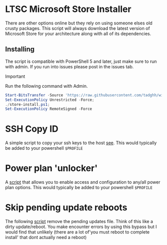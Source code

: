 # LTSC Microsoft Store Installer

There are other options online but they rely on using someone elses old crusty packages. This script will always download the latest version of Microsoft Store for your architecture along with all of its dependencies.

## Installing

The script is compatible with PowerShell 5 and later, just make sure to run with admin. If you run into issues please post in the issues tab.

> [!IMPORTANT]  
> Run the following command with Admin.


```powershell
Start-BitsTransfer -Source 'https://raw.githubusercontent.com/tadghh/windows-fixes/main/Install-MSStoreLTSC.ps1' -Destination ./store-install.ps1;
Set-ExecutionPolicy Unrestricted -Force;
./store-install.ps1;
Set-ExecutionPolicy RemoteSigned -Force 
```
# SSH Copy ID
A simple script to copy your ssh keys to the host [see](https://github.com/tadghh/windows-fixes/blob/main/ssh-copy-id.ps1). This would typically be added to your powershell `$PROFILE`

# Power plan 'unlocker' 
A [script](https://github.com/tadghh/windows-fixes/blob/main/Toggle-PowerSettingsVisibility.ps1) that allows you to enable access and configuration to any/all power plan options. This would typically be added to your powershell `$PROFILE`

# Skip pending update reboots
The following [script](https://github.com/tadghh/windows-fixes/blob/main/Skip-UpdateReboot.ps1) remove the pending updates file. Think of this like a dirty update/reboot. You make encounter errors by using this bypass but I would find that unlikely (there are a lot of'you must reboot to complete install' that dont actually need a reboot) 
